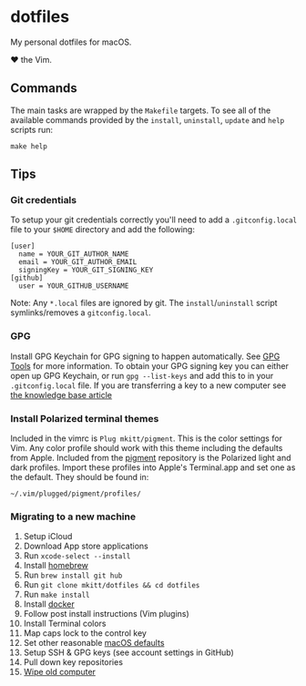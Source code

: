 # dotfiles
My personal dotfiles for macOS.

&hearts; the Vim.

## Commands
The main tasks are wrapped by the `Makefile` targets. To see all of the
available commands provided by the `install`, `uninstall`, `update` and `help`
scripts run:

```
make help
```

## Tips

### Git credentials
To setup your git credentials correctly you'll need to add a `.gitconfig.local`
file to your `$HOME` directory and add the following:

```
[user]
  name = YOUR_GIT_AUTHOR_NAME
  email = YOUR_GIT_AUTHOR_EMAIL
  signingKey = YOUR_GIT_SIGNING_KEY
[github]
  user = YOUR_GITHUB_USERNAME
```

Note: Any `*.local` files are ignored by git. The `install`/`uninstall` script
symlinks/removes a `gitconfig.local`.

### GPG
Install GPG Keychain for GPG signing to happen automatically. See [GPG
Tools][gpg_tools] for more information. To obtain your GPG signing key you can
either open up GPG Keychain, or run `gpg --list-keys` and add this to in your
`.gitconfig.local` file. If you are transferring a key to a new computer
see [the knowledge base article][gpg_transfer]

### Install Polarized terminal themes
Included in the vimrc is `Plug mkitt/pigment`. This is the color settings for
Vim. Any color profile should work with this theme including the defaults from
Apple. Included from the [pigment][pigment] repository is the Polarized light
and dark profiles. Import these profiles into Apple's Terminal.app and set one
as the default. They should be found in:

```
~/.vim/plugged/pigment/profiles/
```

### Migrating to a new machine
1. Setup iCloud
2. Download App store applications
3. Run `xcode-select --install`
4. Install [homebrew][homebrew]
5. Run `brew install git hub`
6. Run `git clone mkitt/dotfiles && cd dotfiles`
7. Run `make install`
8. Install [docker][docker]
9. Follow post install instructions (Vim plugins)
10. Install Terminal colors
11. Map caps lock to the control key
12. Set other reasonable [macOS defaults][macos_defaults]
13. Setup SSH & GPG keys (see account settings in GitHub)
14. Pull down key repositories
15. [Wipe old computer][wipe]

<!-- Markdown links -->
[docker]: https://www.docker.com/docker-mac
[gpg_tools]: https://gpgtools.org/
[gpg_transfer]: https://gpgtools.tenderapp.com/kb/gpg-keychain-faq/backup-or-transfer-your-keys
[homebrew]: https://brew.sh
[macos_defaults]: http://mths.be/osx
[pigment]: https://github.com/mkitt/pigment
[wipe]: https://support.apple.com/en-us/HT201065
